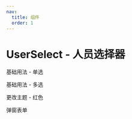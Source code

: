 ```yaml
---
nav:
  title: 组件
  order: 1
---
```


# UserSelect - 人员选择器

基础用法 - 单选
<code src="./demos/basic"></code>

基础用法 - 多选

<code src="./demos/multi"></code>

更改主题 - 红色

<code src="./demos/theme"></code>

弹窗表单

<code src="./demos/modal-form"></code>
